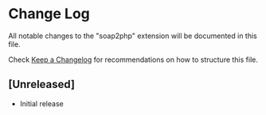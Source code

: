 # Change Log

All notable changes to the "soap2php" extension will be documented in this file.

Check [Keep a Changelog](http://keepachangelog.com/) for recommendations on how to structure this file.

## [Unreleased]

- Initial release